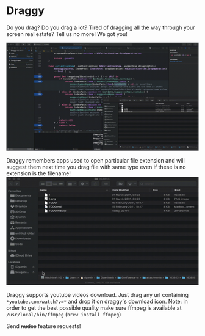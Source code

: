 # Draggy

Do you drag? Do you drag a lot? Tired of dragging all the way through your screen real estate?
Tell us no more! We got you!

![example.gif](example.gif)

Draggy remembers apps used to open particular file extension and will suggest them next time you drag file with same type even if these is no extension is the filename!
![example_no_extension.gif](example_no_extension.gif)

Draggy supports youtube videos download. Just drag any url containing ```*youtube.com/watch?v=*``` and drop it on draggy\`s download icon.
Note: in order to get the best possible quality make sure ffmpeg is available at ```/usr/local/bin/ffmpeg``` (```brew install ffmpeg```)

Send ~~nudes~~ feature requests!
